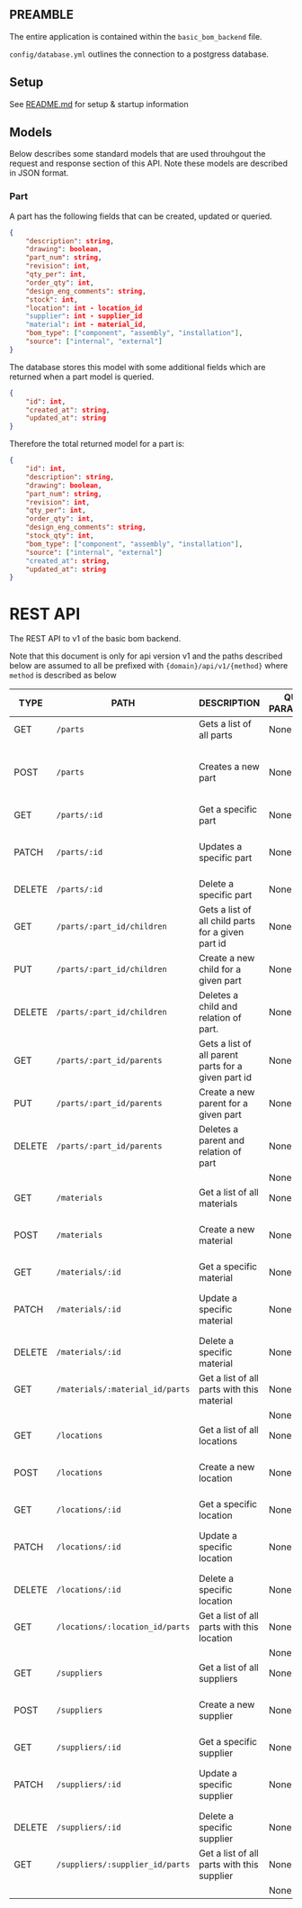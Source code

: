 ## PREAMBLE

The entire application is contained within the `basic_bom_backend` file.

`config/database.yml` outlines the connection to a postgress database.

## Setup
See [README.md](README.md) for setup & startup information

## Models
Below describes some standard models that are used throuhgout the request and response section of this API. Note these models are described in JSON format.

### Part
A part has the following fields that can be created, updated or queried.
```JSON
{
    "description": string,
    "drawing": boolean,
    "part_num": string,
    "revision": int,
    "qty_per": int,
    "order_qty": int,
    "design_eng_comments": string,
    "stock": int,
    "location": int - location_id
    "supplier": int - supplier_id
    "material": int - material_id,
    "bom_type": ["component", "assembly", "installation"],
    "source": ["internal", "external"]
}
```
The database stores this model with some additional fields which are returned when a part model is queried.
``` JSON
{
    "id": int,
    "created_at": string,
    "updated_at": string
}
```
Therefore the total returned model for a part is:
```JSON
{
    "id": int,
    "description": string,
    "drawing": boolean,
    "part_num": string,
    "revision": int,
    "qty_per": int,
    "order_qty": int,
    "design_eng_comments": string,
    "stock_qty": int,
    "bom_type": ["component", "assembly", "installation"],
    "source": ["internal", "external"]
    "created_at": string,
    "updated_at": string
}
```

# REST API

The REST API to v1 of the basic bom backend.

Note that this document is only for api version v1 and the paths described below are assumed to all be prefixed with `{domain}/api/v1/{method}` where `method` is described as below


|TYPE       |PATH                           | DESCRIPTION                                       |QUERY PARAMETERS           |BODY                                   |Response                               |
|-----------|-----------------------        |-----------------------------------                |---------------------------|-----------------------                |---------------------------------------|
|GET        |`/parts`                       |Gets a list of all parts                           |None                       |None                                   |List of json parts                     |
|POST       |`/parts`                       |Creates a new part                                 |None                       |All attributes of a part               |The created object or error object     |
|GET        |`/parts/:id`                   |Get a specific part                                |None                       |None                                   ||
|PATCH      |`/parts/:id`                   |Updates a specific part                            |None                       |The attributes of the part to update   ||
|DELETE     |`/parts/:id`                   |Delete a specific part                             |None                       |None                                   ||
|GET        |`/parts/:part_id/children`     |Gets a list of all child parts for a given part id |None                       |None                                   ||
|PUT        |`/parts/:part_id/children`     |Create a new child for a given part                |None                       |`child_id: int`                        ||
|DELETE     |`/parts/:part_id/children`     |Deletes a child and relation of part.              |None                       |`child_id: int`                        ||
|GET        |`/parts/:part_id/parents`      |Gets a list of all parent parts for a given part id|None                       |None                                   ||
|PUT        |`/parts/:part_id/parents`      |Create a new parent for a given part               |None                       |`parent_id: int`                       ||
|DELETE     |`/parts/:part_id/parents`      |Deletes a parent and relation of part              |None                       |`parent_id: int`                       ||
|           |                               |                                                   |None                       |                                       ||
|GET        |`/materials`                   |Get a list of all materials                        |None                       |None                                   ||
|POST       |`/materials`                   |Create a new material                              |None                       |All attributes of a material           ||
|GET        |`/materials/:id`               |Get a specific material                            |None                       |None                                   ||
|PATCH      |`/materials/:id`               |Update a specific material                         |None                       |Attributes of the material to update   ||
|DELETE     |`/materials/:id`               |Delete a specific material                         |None                       |None                                   ||
|GET        |`/materials/:material_id/parts`|Get a list of all parts with this material         |None                       |None                                   ||
|           |                               |                                                   |None                       |                                       ||
|GET        |`/locations`                   |Get a list of all locations                        |None                       |None                                   ||
|POST       |`/locations`                   |Create a new location                              |None                       |All attributes of a location           ||
|GET        |`/locations/:id`               |Get a specific location                            |None                       |None                                   ||
|PATCH      |`/locations/:id`               |Update a specific location                         |None                       |Attributes of the location to update   ||
|DELETE     |`/locations/:id`               |Delete a specific location                         |None                       |None                                   ||
|GET        |`/locations/:location_id/parts`|Get a list of all parts with this location         |None                       |None                                   ||
|           |                               |                                                   |None                       |                                       ||
|GET        |`/suppliers`                   |Get a list of all suppliers                        |None                       |None                                   ||
|POST       |`/suppliers`                   |Create a new supplier                              |None                       |All Attributes of a supplier           ||
|GET        |`/suppliers/:id`               |Get a specific supplier                            |None                       |None                                   ||
|PATCH      |`/suppliers/:id`               |Update a specific supplier                         |None                       |Attributes of a supplier to update     ||
|DELETE     |`/suppliers/:id`               |Delete a specific supplier                         |None                       |None                                   ||
|GET        |`/suppliers/:supplier_id/parts`|Get a list of all parts with this supplier         |None                       |None                                   ||
|           |                               |                                                   |None                       |                                       ||


